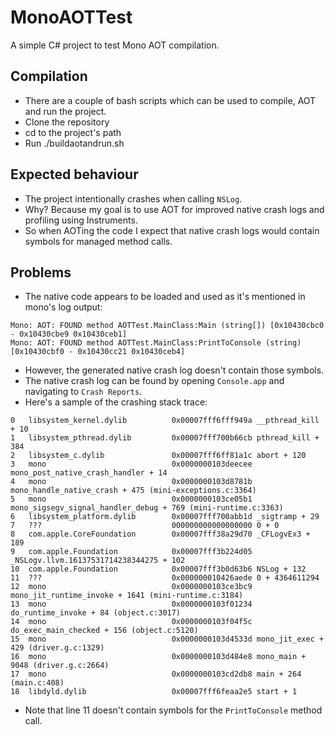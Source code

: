 # MonoAOTTest

A simple C# project to test Mono AOT compilation.

## Compilation

* There are a couple of bash scripts which can be used to compile, AOT and run the project.
* Clone the repository
* cd to the project's path
* Run ./buildaotandrun.sh

## Expected behaviour

* The project intentionally crashes when calling `NSLog`.
* Why? Because my goal is to use AOT for improved native crash logs and profiling using Instruments.
* So when AOTing the code I expect that native crash logs would contain symbols for managed method calls.

## Problems

* The native code appears to be loaded and used as it's mentioned in mono's log output:
```
Mono: AOT: FOUND method AOTTest.MainClass:Main (string[]) [0x10430cbc0 - 0x10430cbe9 0x10430ceb1]
Mono: AOT: FOUND method AOTTest.MainClass:PrintToConsole (string) [0x10430cbf0 - 0x10430cc21 0x10430ceb4]
```
* However, the generated native crash log doesn't contain those symbols.
* The native crash log can be found by opening `Console.app` and navigating to `Crash Reports`.
* Here's a sample of the crashing stack trace:

```
0   libsystem_kernel.dylib        	0x00007fff6fff949a __pthread_kill + 10
1   libsystem_pthread.dylib       	0x00007fff700b66cb pthread_kill + 384
2   libsystem_c.dylib             	0x00007fff6ff81a1c abort + 120
3   mono                          	0x0000000103deecee mono_post_native_crash_handler + 14
4   mono                          	0x0000000103d8781b mono_handle_native_crash + 475 (mini-exceptions.c:3364)
5   mono                          	0x0000000103ce05b1 mono_sigsegv_signal_handler_debug + 769 (mini-runtime.c:3363)
6   libsystem_platform.dylib      	0x00007fff700abb1d _sigtramp + 29
7   ???                           	000000000000000000 0 + 0
8   com.apple.CoreFoundation      	0x00007fff38a29d70 _CFLogvEx3 + 189
9   com.apple.Foundation          	0x00007fff3b224d05 _NSLogv.llvm.16137531714238344275 + 102
10  com.apple.Foundation          	0x00007fff3b0d63b6 NSLog + 132
11  ???                           	0x000000010426aede 0 + 4364611294
12  mono                          	0x0000000103ce3bc9 mono_jit_runtime_invoke + 1641 (mini-runtime.c:3184)
13  mono                          	0x0000000103f01234 do_runtime_invoke + 84 (object.c:3017)
14  mono                          	0x0000000103f04f5c do_exec_main_checked + 156 (object.c:5120)
15  mono                          	0x0000000103d4533d mono_jit_exec + 429 (driver.g.c:1329)
16  mono                          	0x0000000103d484e8 mono_main + 9048 (driver.g.c:2664)
17  mono                          	0x0000000103cd2db8 main + 264 (main.c:408)
18  libdyld.dylib                 	0x00007fff6feaa2e5 start + 1
```

* Note that line 11 doesn't contain symbols for the `PrintToConsole` method call.
